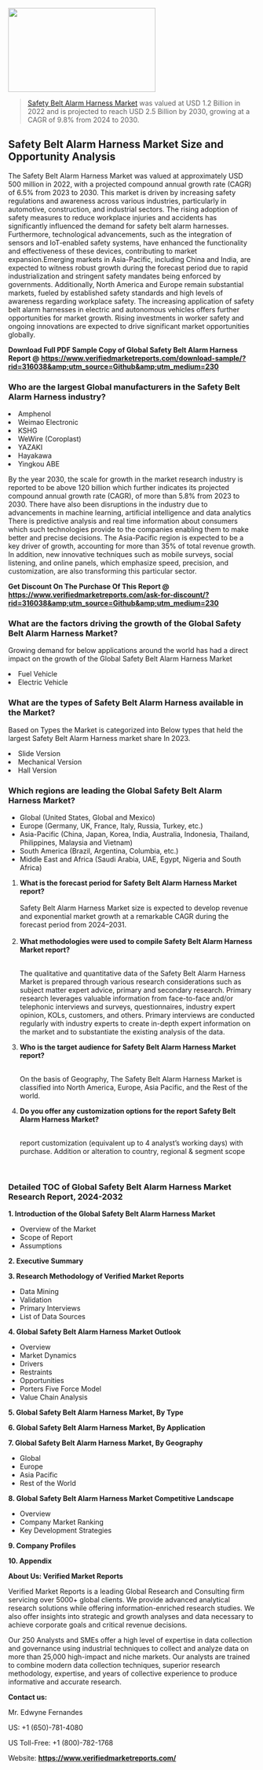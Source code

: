 <img src="https://ffe5etoiles.com/wp-content/uploads/2024/12/MST1-300x171.png" alt="" width="300" height="171" class="alignnone size-medium wp-image-20088" /><blockquote><p><p><a href="https://www.verifiedmarketreports.com/download-sample/?rid=316038&utm_source=Github&utm_medium=230" target="_blank">Safety Belt Alarm Harness Market</a> was valued at USD 1.2 Billion in 2022 and is projected to reach USD 2.5 Billion by 2030, growing at a CAGR of 9.8% from 2024 to 2030.</p></blockquote><p><h2>Safety Belt Alarm Harness Market Size and Opportunity Analysis</h2>The Safety Belt Alarm Harness Market was valued at approximately USD 500 million in 2022, with a projected compound annual growth rate (CAGR) of 6.5% from 2023 to 2030. This market is driven by increasing safety regulations and awareness across various industries, particularly in automotive, construction, and industrial sectors. The rising adoption of safety measures to reduce workplace injuries and accidents has significantly influenced the demand for safety belt alarm harnesses. Furthermore, technological advancements, such as the integration of sensors and IoT-enabled safety systems, have enhanced the functionality and effectiveness of these devices, contributing to market expansion.Emerging markets in Asia-Pacific, including China and India, are expected to witness robust growth during the forecast period due to rapid industrialization and stringent safety mandates being enforced by governments. Additionally, North America and Europe remain substantial markets, fueled by established safety standards and high levels of awareness regarding workplace safety. The increasing application of safety belt alarm harnesses in electric and autonomous vehicles offers further opportunities for market growth. Rising investments in worker safety and ongoing innovations are expected to drive significant market opportunities globally.</p><p class=""><strong>Download Full PDF Sample Copy of Global Safety Belt Alarm Harness Report @ <a href="https://www.verifiedmarketreports.com/download-sample/?rid=316038&amp;utm_source=Github&amp;utm_medium=230" target="_blank">https://www.verifiedmarketreports.com/download-sample/?rid=316038&amp;utm_source=Github&amp;utm_medium=230</a></strong></p><h3 id="" class="">Who are the largest Global manufacturers in the Safety Belt Alarm Harness industry?</h3><p><li>Amphenol</li><li> Weimao Electronic</li><li> KSHG</li><li> WeWire (Coroplast)</li><li> YAZAKI</li><li> Hayakawa</li><li> Yingkou ABE</li></p><div class=""><div class="" dir="" data-message-author-role="" data-message-id="" data-message-model-slug=""><div class=""><div class=""><div class=""><div class="" dir="" data-message-author-role="" data-message-id="" data-message-model-slug=""><div class=""><div class=""><p>By the year 2030, the scale for growth in the market research industry is reported to be above 120 billion which further indicates its projected compound annual growth rate (CAGR), of more than 5.8% from 2023 to 2030. There have also been disruptions in the industry due to advancements in machine learning, artificial intelligence and data analytics There is predictive analysis and real time information about consumers which such technologies provide to the companies enabling them to make better and precise decisions. The Asia-Pacific region is expected to be a key driver of growth, accounting for more than 35% of total revenue growth. In addition, new innovative techniques such as mobile surveys, social listening, and online panels, which emphasize speed, precision, and customization, are also transforming this particular sector.</p><p><strong>Get Discount On The Purchase Of This Report @&nbsp; <a href="https://www.verifiedmarketreports.com/ask-for-discount/?rid=316038&amp;utm_source=Github&amp;utm_medium=230" target="_blank">https://www.verifiedmarketreports.com/ask-for-discount/?rid=316038&amp;utm_source=Github&amp;utm_medium=230</a></strong></p></div></div></div></div></div></div></div></div><h3 id="" class="">What are the factors driving the growth of the Global Safety Belt Alarm Harness Market?</h3><p id="" class="">Growing demand for below applications around the world has had a direct impact on the growth of the Global Safety Belt Alarm Harness Market</p><p id="" class=""><li>Fuel Vehicle</li><li> Electric Vehicle</li></p><h3 id="" class="">What are the types of Safety Belt Alarm Harness available in the Market?</h3><p id="" class="">Based on Types the Market is categorized into Below types that held the largest Safety Belt Alarm Harness market share In 2023.</p><p id="" class=""><li>Slide Version</li><li> Mechanical Version</li><li> Hall Version</li></p><h3 id="" class="">Which regions are leading the Global Safety Belt Alarm Harness Market?</h3><ul><li>Global (United States, Global and Mexico)</li><li>Europe (Germany, UK, France, Italy, Russia, Turkey, etc.)</li><li>Asia-Pacific (China, Japan, Korea, India, Australia, Indonesia, Thailand, Philippines, Malaysia and Vietnam)</li><li>South America (Brazil, Argentina, Columbia, etc.)</li><li>Middle East and Africa (Saudi Arabia, UAE, Egypt, Nigeria and South Africa)</li></ul><p><ol><li><strong>What is the forecast period for Safety Belt Alarm Harness Market report?<br /></strong><br /><span data-sheets-root="1" data-sheets-value="{&quot;1&quot;:2,&quot;2&quot;:&quot;XXXX size is expected to develop revenue and exponential market growth at a remarkable CAGR during the forecast period from 2024&ndash;2030.&quot;}" data-sheets-userformat="{&quot;2&quot;:12674,&quot;4&quot;:{&quot;1&quot;:2,&quot;2&quot;:16776960},&quot;10&quot;:2,&quot;11&quot;:0,&quot;15&quot;:&quot;Arial&quot;,&quot;16&quot;:12}">Safety Belt Alarm Harness Market size is expected to develop revenue and exponential market growth at a remarkable CAGR during the forecast period from 2024&ndash;2031.</span><br /><br /></li><li><strong>What methodologies were used to compile Safety Belt Alarm Harness Market report?<br /><br /></strong><p>The qualitative and quantitative data of the&nbsp;Safety Belt Alarm Harness Market is prepared through various research considerations such as subject matter expert advice, primary and secondary research. Primary research leverages valuable information from face-to-face and/or telephonic interviews and surveys, questionnaires, industry expert opinion, KOLs, customers, and others. Primary interviews are conducted regularly with industry experts to create in-depth expert information on the market and to substantiate the existing analysis of the data.&nbsp;</p></li><li><strong>Who is the target audience for Safety Belt Alarm Harness Market report?<br /><br /></strong><p>On the basis of Geography, The&nbsp;Safety Belt Alarm Harness Market is classified into North America, Europe, Asia Pacific, and the Rest of the world.</p></li><li><strong>Do you offer any customization options for the report Safety Belt Alarm Harness Market?<br /><br /></strong><p>report customization (equivalent up to 4 analyst&rsquo;s working days) with purchase. Addition or alteration to country, regional &amp; segment scope</p><p>&nbsp;</p></li></ol></p><h3 id="" class="">Detailed TOC of Global Safety Belt Alarm Harness Market Research Report, 2024-2032</h3><p id="" class=""><strong>1. Introduction of the Global Safety Belt Alarm Harness Market</strong></p><ul><li>Overview of the Market</li><li>Scope of Report</li><li>Assumptions</li></ul><p id="" class=""><strong>2. Executive Summary</strong></p><p id="" class=""><strong>3. Research Methodology of&nbsp;Verified Market Reports</strong></p><ul><li>Data Mining</li><li>Validation</li><li>Primary Interviews</li><li>List of Data Sources</li></ul><p id="" class=""><strong>4. Global Safety Belt Alarm Harness Market Outlook</strong></p><ul><li>Overview</li><li>Market Dynamics</li><li>Drivers</li><li>Restraints</li><li>Opportunities</li><li>Porters Five Force Model</li><li>Value Chain Analysis</li></ul><p id="" class=""><strong>5. Global Safety Belt Alarm Harness Market, By&nbsp;Type</strong></p><p id="" class=""><strong>6. Global Safety Belt Alarm Harness Market, By Application</strong></p><p id="" class=""><strong>7. Global Safety Belt Alarm Harness Market, By Geography</strong></p><ul><li>Global</li><li>Europe</li><li>Asia Pacific</li><li>Rest of the World</li></ul><p id="" class=""><strong>8. Global Safety Belt Alarm Harness Market Competitive Landscape</strong></p><ul><li>Overview</li><li>Company Market Ranking</li><li>Key Development Strategies</li></ul><p id="" class=""><strong>9. Company Profiles</strong></p><p id="" class=""><strong>10. Appendix</strong></p><p id="" class=""><strong>About Us: Verified Market Reports</strong></p><p id="" class="">Verified Market Reports is a leading Global Research and Consulting firm servicing over 5000+ global clients. We provide advanced analytical research solutions while offering information-enriched research studies. We also offer insights into strategic and growth analyses and data necessary to achieve corporate goals and critical revenue decisions.</p><p id="" class="">Our 250 Analysts and SMEs offer a high level of expertise in data collection and governance using industrial techniques to collect and analyze data on more than 25,000 high-impact and niche markets. Our analysts are trained to combine modern data collection techniques, superior research methodology, expertise, and years of collective experience to produce informative and accurate research.</p><p id="" class=""><strong>Contact us:</strong></p><p id="" class="">Mr. Edwyne Fernandes</p><p id="" class="">US: +1 (650)-781-4080</p><p id="" class="">US Toll-Free: +1 (800)-782-1768</p><p id="" class="">Website: <a target="" data-test-app-aware-link=""><strong>https://www.verifiedmarketreports.com/</strong></a></p>
